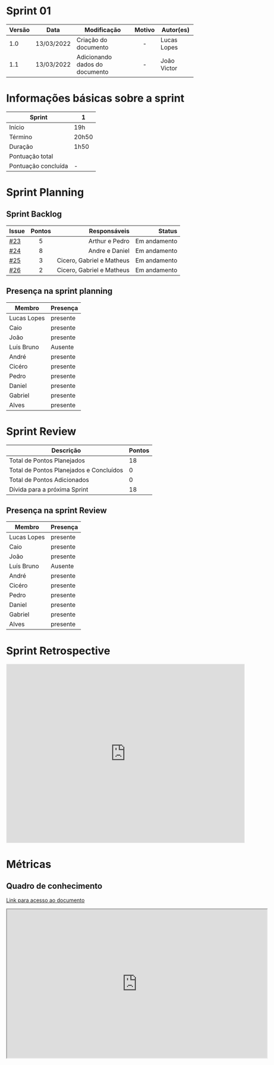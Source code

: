 # Sprint 01

| Versão | Data       | Modificação                    | Motivo | Autor(es) |
| ------ | ---------- | ------------------------------ | :----: | ----- |
| 1.0    | 13/03/2022 | Criação do documento  | - | Lucas Lopes |
| 1.1    | 13/03/2022 | Adicionando dados do documento  | - | João Victor |

# Informações básicas sobre a sprint


| Sprint   | 1
--------- | ------
Início | 19h
Término | 20h50
Duração | 1h50
Pontuação total | 
Pontuação concluída | - 


# Sprint Planning 

## Sprint Backlog

Issue |  Pontos | Responsáveis | Status |
:--------- | :------: |  -------: | -------:
[#23](https://github.com/fga-eps-mds/2021-2-Oraculo-Doc/issues/23)|  5 | Arthur e Pedro | Em andamento
[#24](https://github.com/fga-eps-mds/2021-2-Oraculo-Doc/issues/24)|  8 | Andre e Daniel | Em andamento
[#25](https://github.com/fga-eps-mds/2021-2-Oraculo-Doc/issues/25)|  3 | Cicero, Gabriel e Matheus | Em andamento
[#26](https://github.com/fga-eps-mds/2021-2-Oraculo-Doc/issues/26)|  2 |Cicero, Gabriel e Matheus | Em andamento


## Presença na sprint planning

| Membro   | Presença
--------- | ------
Lucas Lopes | presente
Caio  | presente
João | presente
Luís Bruno | Ausente
André | presente
Cicéro | presente 
Pedro | presente 
Daniel | presente 
Gabriel | presente 
Alves | presente 


# Sprint Review

| Descrição   | Pontos
--------- | ------
Total de Pontos Planejados | 18
Total de Pontos Planejados e Concluídos	 | 0
Total de Pontos Adicionados | 0
Dívida para a próxima Sprint | 18



## Presença na sprint Review

| Membro   | Presença
--------- | ------
Lucas Lopes | presente
Caio  | presente
João | presente
Luís Bruno | Ausente
André | presente
Cicéro | presente 
Pedro | presente 
Daniel | presente 
Gabriel | presente 
Alves | presente 


# Sprint Retrospective

<iframe src='https://app.mural.co/embed/b5ce7d31-34fd-445b-869e-b1c31728af8c'
        width='100%'
        height='480px'
        style='min-width: 640px; min-height: 480px; background-color: #f4f4f4; border: 1px solid #efefef'
        sandbox='allow-same-origin allow-scripts allow-modals allow-popups allow-popups-to-escape-sandbox'>
</iframe>


# Métricas

## Quadro de conhecimento

[Link para acesso ao documento](https://docs.google.com/spreadsheets/d/1nqJKIbMjU4GkLLk5oF7re7CeyluXqbJGnBTBv_vdfSw/edit?usp=sharing)

 <iframe height="400px" width="700px" src="https://docs.google.com/spreadsheets/d/1nqJKIbMjU4GkLLk5oF7re7CeyluXqbJGnBTBv_vdfSw/edit?usp=sharing"></iframe>




